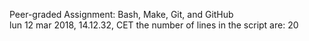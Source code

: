 Peer-graded Assignment: Bash, Make, Git, and GitHub  
lun 12 mar 2018, 14.12.32, CET
  the number of lines in the script are:
20
